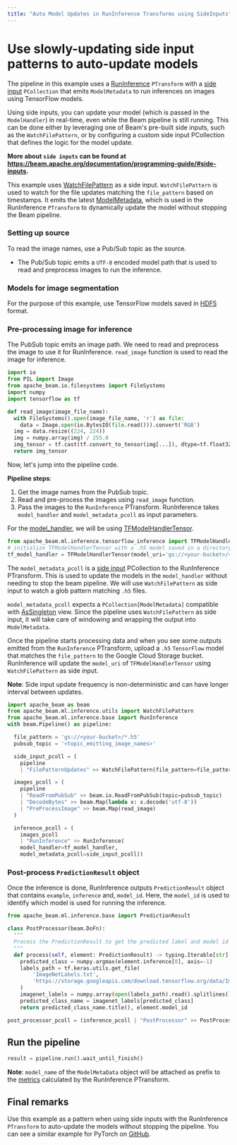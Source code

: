 ```yaml
---
title: "Auto Model Updates in RunInference Transforms using SideInputs"
---
```

<!--
Licensed under the Apache License, Version 2.0 (the "License");
you may not use this file except in compliance with the License.
You may obtain a copy of the License at

http://www.apache.org/licenses/LICENSE-2.0

Unless required by applicable law or agreed to in writing, software
distributed under the License is distributed on an "AS IS" BASIS,
WITHOUT WARRANTIES OR CONDITIONS OF ANY KIND, either express or implied.
See the License for the specific language governing permissions and
limitations under the License.
-->

# Use slowly-updating side input patterns to auto-update models

The pipeline in this example uses a [RunInference](https://beam.apache.org/documentation/transforms/python/elementwise/runinference/) `PTransform` with a [side input](https://beam.apache.org/documentation/programming-guide/#side-inputs) `PCollection` that emits `ModelMetadata` to run inferences on images using TensorFlow models.

Using side inputs, you can update your model (which is passed in the `ModelHandler`) in real-time, even while the Beam pipeline is still running. This can be done either by leveraging one of Beam's pre-built side inputs, such as the `WatchFilePattern`,
or by configuring a custom side input PCollection that defines the logic for the model update.

**More about `side inputs` can be found at https://beam.apache.org/documentation/programming-guide/#side-inputs.**

This example uses [WatchFilePattern](https://beam.apache.org/releases/pydoc/current/apache_beam.ml.inference.utils.html#apache_beam.ml.inference.utils.WatchFilePattern) as a side input. `WatchFilePattern` is used to watch for the file updates matching the `file_pattern`
based on timestamps. It emits the latest [ModelMetadata](https://beam.apache.org/documentation/transforms/python/elementwise/runinference/), which is used in
the RunInference `PTransform` to dynamically update the model without stopping the Beam pipeline.

### Setting up source

To read the image names, use a Pub/Sub topic as the source.
 * The Pub/Sub topic emits a `UTF-8` encoded model path that is used to read and preprocess images to run the inference.

### Models for image segmentation

For the purpose of this example, use TensorFlow models saved in [HDF5](https://www.tensorflow.org/tutorials/keras/save_and_load#hdf5_format) format.


### Pre-processing image for inference
The PubSub topic emits an image path. We need to read and preprocess the image to use it for RunInference. `read_image` function is used to read the image for inference.

```python
import io
from PIL import Image
from apache_beam.io.filesystems import FileSystems
import numpy
import tensorflow as tf

def read_image(image_file_name):
  with FileSystems().open(image_file_name, 'r') as file:
    data = Image.open(io.BytesIO(file.read())).convert('RGB')
  img = data.resize((224, 224))
  img = numpy.array(img) / 255.0
  img_tensor = tf.cast(tf.convert_to_tensor(img[...]), dtype=tf.float32)
  return img_tensor
```

Now, let's jump into the pipeline code.

**Pipeline steps**:
1. Get the image names from the PubSub topic.
2. Read and pre-process the images using `read_image` function.
3. Pass the images to the `RunInference` PTransform. RunInference takes `model_handler` and `model_metadata_pcoll` as input parameters.

For the [model_handler](https://github.com/apache/beam/blob/07f52a478174f8733c7efedb7189955142faa5fa/sdks/python/apache_beam/ml/inference/base.py#L308), we will be using [TFModelHandlerTensor](https://github.com/apache/beam/blob/186973b110d82838fb8e5ba27f0225a67c336591/sdks/python/apache_beam/ml/inference/tensorflow_inference.py#L184).
```python
from apache_beam.ml.inference.tensorflow_inference import TFModelHandlerTensor
# initialize TFModelHandlerTensor with a .h5 model saved in a directory accessible by the pipeline.
tf_model_handler = TFModelHandlerTensor(model_uri='gs://<your-bucket>/<model_path.h5>')
```

The `model_metadata_pcoll` is a [side input](https://beam.apache.org/documentation/programming-guide/#side-inputs) PCollection to the RunInference PTransform. This is used to update the models in the `model_handler` without needing to stop the beam pipeline.
We will use `WatchFilePattern` as side input to watch a glob pattern matching `.h5` files.

`model_metadata_pcoll` expects a `PCollection[ModelMetadata]` compatible with [AsSingleton](https://beam.apache.org/releases/pydoc/2.4.0/apache_beam.pvalue.html#apache_beam.pvalue.AsSingleton) view. Since the pipeline uses `WatchFilePattern` as side input, it will take care of windowing and wrapping the output into `ModelMetadata`.


Once the pipeline starts processing data and when you see some outputs emitted from the `RunInference` PTransform, upload a `.h5` `TensorFlow` model that matches the `file_pattern` to the Google Cloud Storage bucket. RunInference will update the `model_uri` of `TFModelHandlerTensor` using `WatchFilePattern` as side input.

**Note**: Side input update frequency is non-deterministic and can have longer interval between updates.

```python
import apache_beam as beam
from apache_beam.ml.inference.utils import WatchFilePattern
from apache_beam.ml.inference.base import RunInference
with beam.Pipeline() as pipeline:

  file_pattern = 'gs://<your-bucket>/*.h5'
  pubsub_topic = '<topic_emitting_image_names>'

  side_input_pcoll = (
    pipeline
    | "FilePatternUpdates" >> WatchFilePattern(file_pattern=file_pattern))

  images_pcoll = (
    pipeline
    | "ReadFromPubSub" >> beam.io.ReadFromPubSub(topic=pubsub_topic)
    | "DecodeBytes" >> beam.Map(lambda x: x.decode('utf-8'))
    | "PreProcessImage" >> beam.Map(read_image)
  )

  inference_pcoll = (
    images_pcoll
    | "RunInference" >> RunInference(
    model_handler=tf_model_handler,
    model_metadata_pcoll=side_input_pcoll))

```


### Post-process `PredictionResult` object

Once the inference is done, RunInference outputs `PredictionResult` object that contains `example`, `inference` and, `model_id`. Here, the `model_id` is used to identify which model is used for running the inference.

```python
from apache_beam.ml.inference.base import PredictionResult

class PostProcessor(beam.DoFn):
  """
  Process the PredictionResult to get the predicted label and model id used for inference.
  """
  def process(self, element: PredictionResult) -> typing.Iterable[str]:
    predicted_class = numpy.argmax(element.inference[0], axis=-1)
    labels_path = tf.keras.utils.get_file(
        'ImageNetLabels.txt',
        'https://storage.googleapis.com/download.tensorflow.org/data/ImageNetLabels.txt'
    )
    imagenet_labels = numpy.array(open(labels_path).read().splitlines())
    predicted_class_name = imagenet_labels[predicted_class]
    return predicted_class_name.title(), element.model_id

post_processor_pcoll = (inference_pcoll | "PostProcessor" >> PostProcessor())
```

## Run the pipeline
```python
result = pipeline.run().wait_until_finish()
```
**Note**: `model_name` of the `ModelMetaData` object will be attached as prefix to the [metrics](https://beam.apache.org/documentation/ml/runinference-metrics/) calculated by the RunInference PTransform.

## Final remarks
Use this example as a pattern when using side inputs with the RunInference `PTransform` to auto-update the models without stopping the pipeline. You can see a similar example for PyTorch on [GitHub](https://github.com/apache/beam/blob/master/sdks/python/apache_beam/examples/inference/pytorch_image_classification_with_side_inputs.py).
